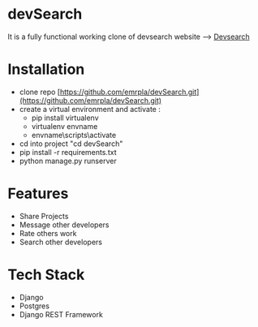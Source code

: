 # devSearch
It is a fully functional working clone of devsearch website --> [Devsearch](https://django-2021.herokuapp.com/)

# Installation
- clone repo [https://github.com/emrpla/devSearch.git](https://github.com/emrpla/devSearch.git)
- create a virtual environment and activate :
  - pip install virtualenv
  - virtualenv envname
  - envname\scripts\activate
- cd into project "cd devSearch"
- pip install -r requirements.txt
- python manage.py runserver

# Features
- Share Projects
- Message other developers
- Rate others work
- Search other developers

# Tech Stack
- Django
- Postgres
- Django REST Framework
